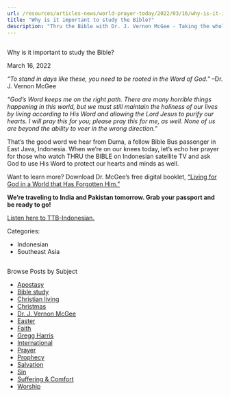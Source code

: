 ```yaml
---
url: /resources/articles-news/world-prayer-today/2022/03/16/why-is-it-important-to-study-the-bible
title: "Why is it important to study the Bible?"
description: "Thru the Bible with Dr. J. Vernon McGee - Taking the whole Word to the whole world"
---
```







## 
 Why is it important to study the Bible?


March 16, 2022
![]()




*“To stand in days like these, you need to be rooted in the Word of God.”* –Dr. J. Vernon McGee

*“God’s Word keeps me on the right path. There are many horrible things happening in this world, but we must still maintain the holiness of our lives by living according to His Word and allowing the Lord Jesus to purify our hearts. I will pray this for you; please pray this for me, as well. None of us are beyond the ability to veer in the wrong direction.”*

That’s the good word we hear from Duma, a fellow Bible Bus passenger in East Java, Indonesia. When we’re on our knees today, let’s echo her prayer for those who watch THRU the BIBLE on Indonesian satellite TV and ask God to use His Word to protect our hearts and minds as well. 

Want to learn more? Download Dr. McGee’s free digital booklet, [“Living for God in a World that Has Forgotten Him.”](/docs/default-source/booklets/ttb_living-for-god-in-a-world-that-has-forgotten-him.pdf?sfvrsn=352c1816_2) 

**We’re traveling to India and Pakistan tomorrow. Grab your passport and be ready to go!**

[Listen here to TTB-Indonesian.](https://ttb.twr.org/home/day,0432/language,IND)



Categories: 


* Indonesian
* Southeast Asia









## 
 Browse Posts by Subject


* [Apostasy](/resources/articles-news/-in-tags/tags/Apostasy)
* [Bible study](/resources/articles-news/-in-tags/tags/Bible-study)
* [Christian living](/resources/articles-news/-in-tags/tags/Christian-living)
* [Christmas](/resources/articles-news/-in-tags/tags/Christmas)
* [Dr. J. Vernon McGee](/resources/articles-news/-in-tags/tags/Dr-J-Vernon-McGee)
* [Easter](/resources/articles-news/-in-tags/tags/easter)
* [Faith](/resources/articles-news/-in-tags/tags/Faith)
* [Gregg Harris](/resources/articles-news/-in-tags/tags/Gregg-Harris)
* [International](/resources/articles-news/-in-tags/tags/International)
* [Prayer](/resources/articles-news/-in-tags/tags/prayer)
* [Prophecy](/resources/articles-news/-in-tags/tags/Prophecy)
* [Salvation](/resources/articles-news/-in-tags/tags/Salvation)
* [Sin](/resources/articles-news/-in-tags/tags/sin)
* [Suffering & Comfort](/resources/articles-news/-in-tags/tags/Suffering-Comfort)
* [Worship](/resources/articles-news/-in-tags/tags/worship)






